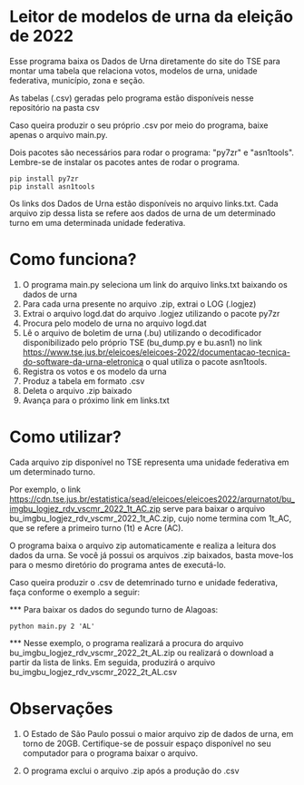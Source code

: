 
# Leitor de modelos de urna da eleição de 2022

Esse programa baixa os Dados de Urna diretamente do site do TSE para montar uma tabela que relaciona votos, modelos de urna, unidade federativa, município, zona e seção.

As tabelas (.csv) geradas pelo programa estão disponíveis nesse repositório na pasta csv

Caso queira produzir o seu próprio .csv por meio do programa, baixe apenas o arquivo main.py. 

Dois pacotes são necessários para rodar o programa: "py7zr" e "asn1tools". Lembre-se de instalar os pacotes antes de rodar o programa.

    pip install py7zr
    pip install asn1tools

Os links dos Dados de Urna estão disponíveis no arquivo links.txt.
Cada arquivo zip dessa lista se refere aos dados de urna de um determinado turno em uma determinada unidade federativa.

# Como funciona?

1. O programa main.py seleciona um link do arquivo links.txt baixando os dados de urna
2. Para cada urna presente no arquivo .zip, extrai o LOG (.logjez)
3. Extrai o arquivo logd.dat do arquivo .logjez utilizando o pacote py7zr
4. Procura pelo modelo de urna no arquivo logd.dat
5. Lê o arquivo de boletim de urna (.bu) utilizando o decodificador disponibilizado pelo próprio TSE (bu_dump.py e bu.asn1) no link https://www.tse.jus.br/eleicoes/eleicoes-2022/documentacao-tecnica-do-software-da-urna-eletronica o qual utiliza o pacote asn1tools.
6. Registra os votos e os modelo da urna
7. Produz a tabela em formato .csv
8. Deleta o arquivo .zip baixado
9. Avança para o próximo link em links.txt

# Como utilizar?

Cada arquivo zip disponível no TSE representa uma unidade federativa em um determinado turno.

Por exemplo, o link https://cdn.tse.jus.br/estatistica/sead/eleicoes/eleicoes2022/arqurnatot/bu_imgbu_logjez_rdv_vscmr_2022_1t_AC.zip serve para baixar o arquivo bu_imgbu_logjez_rdv_vscmr_2022_1t_AC.zip, cujo nome termina com 1t_AC, que se refere a primeiro turno (1t) e Acre (AC).

O programa baixa o arquivo zip automaticamente e realiza a leitura dos dados da urna. Se você já possui os arquivos .zip baixados, basta move-los para o mesmo diretório do programa antes de executá-lo.

Caso queira produzir o .csv de detemrinado turno e unidade federativa, faça conforme o exemplo a seguir:

*** Para baixar os dados do segundo turno de Alagoas:

    python main.py 2 'AL'

*** Nesse exemplo, o programa realizará a procura do arquivo bu_imgbu_logjez_rdv_vscmr_2022_2t_AL.zip ou realizará o download a partir da lista de links. Em seguida, produzirá o arquivo bu_imgbu_logjez_rdv_vscmr_2022_2t_AL.csv
  
# Observações

1. O Estado de São Paulo possui o maior arquivo zip de dados de urna, em torno de 20GB. Certifique-se de possuir espaço disponível no seu computador para o programa baixar o arquivo.

2. O programa exclui o arquivo .zip após a produção do .csv

